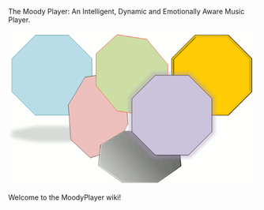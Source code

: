 The Moody Player: An Intelligent, Dynamic and Emotionally Aware Music Player.

![Moody Player](https://raw.githubusercontent.com/rickelectric/MoodyPlayer/master/src/moodplayer/img/Splash_Anim.gif)

Welcome to the MoodyPlayer wiki!
